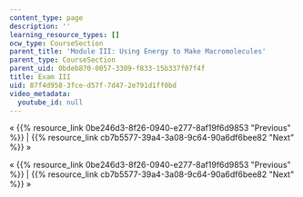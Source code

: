 ```yaml
---
content_type: page
description: ''
learning_resource_types: []
ocw_type: CourseSection
parent_title: 'Module III: Using Energy to Make Macromolecules'
parent_type: CourseSection
parent_uid: 0bdeb870-0057-3309-f833-15b337f07f4f
title: Exam III
uid: 87f4d958-3fce-d57f-7d47-2e791d1ff0bd
video_metadata:
  youtube_id: null
---
```


« {{% resource_link 0be246d3-8f26-0940-e277-8af19f6d9853 "Previous" %}} | {{% resource_link cb7b5577-39a4-3a08-9c64-90a6df6bee82 "Next" %}} »

« {{% resource_link 0be246d3-8f26-0940-e277-8af19f6d9853 "Previous" %}} | {{% resource_link cb7b5577-39a4-3a08-9c64-90a6df6bee82 "Next" %}} »
